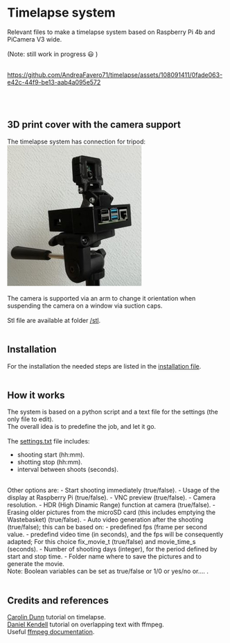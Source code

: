 # Timelapse system
Relevant files to make a timelapse system based on Raspberry Pi 4b and PiCamera V3 wide.<br /><br />
(Note: still work in progress :smiley: )<br /><br />


https://github.com/AndreaFavero71/timelapse/assets/108091411/0fade063-e42c-44f9-be13-aab4a095e572


<br /><br />


## 3D print cover with the camera support
The timelapse system has connection for tripod:<br />
![title image](/pictures/title.jpg)
<br /><br />
The camera is supported via an arm to change it orientation when suspending the camera on a window via suction caps.<br /><br />
Stl file are available at folder [/stl](/stl/).<br /><br />

## Installation
For the installation the needed steps are listed in the [installation file](/setup/installation_steps.txt).<br /><br />

## How it works
The system is based on a python script and a text file for the settings (the only file to edit).<br />
The overall idea is to predefine the job, and let it go.<br /><br /> 
The [settings.txt](settings.txt) file includes:
- shooting start (hh:mm).
- shotting stop (hh:mm).
- interval between shoots (seconds).<br /><br />
<a/>
Other options are:
- Start shooting immediately (true/false).
- Usage of the display at Raspberry Pi (true/false).
- VNC preview (true/false).
- Camera resolution.
- HDR (High Dinamic Range) function at camera (true/false).
- Erasing older pictures from the microSD card (this includes emptying the Wastebasket) (true/false).
- Auto video generation after the shooting (true/false); this can be based on:
  - predefined fps (frame per second value.
  - predefind video time (in seconds), and the fps will be consequently adapted; For this choice fix_movie_t (true/false) and movie_time_s (seconds).
- Number of shooting days (integer), for the period defined by start and stop time.
- Folder name where to save the pictures and to generate the movie.<br />
<a/>
Note: Boolean variables can be set as true/false or 1/0 or yes/no or.... .<br /><br />



## Credits and references
[Carolin Dunn](https://github.com/carolinedunn/timelapse/tree/master) tutorial on timelapse.<br />
[Daniel Kendell](https://www.youtube.com/watch?v=ofozNWdIDow) tutorial on overlapping text with ffmpeg.<br />
Useful [ffmpeg documentation](https://ffmpeg.org/documentation.html).<br /><br />
